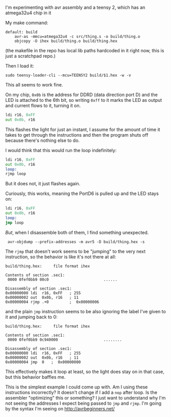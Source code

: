 I'm experimenting with avr assembly and a teensy 2, which has an atmega32u4 chip in it

My make command:

```
default: build
	avr-as -mmcu=atmega32u4 -c src/thing.s -o build/thing.o
	objcopy -O ihex build/thing.o build/thing.hex
```

(the makefile in the repo has local lib paths hardcoded in it right now, this
is just a scratchpad repo.)


Then I load it:

```
sudo teensy-loader-cli --mcu=TEENSY2 build/$1.hex -w -v
```

This all seems to work fine.

On my chip, `0x0b` is the address for DDRD (data direction port D) and the LED
is attached to the 6th bit, so writing `0xff` to it marks the LED as output and
current flows to it, turning it on.

```asm
ldi r16, 0xFF
out 0x0b, r16
````

This flashes the light for just an instant, I assume for the amount of time it
takes to get through the instructions and then the program shuts off because
there's nothing else to do.

I would think that this would run the loop indefinitely:

```asm
ldi r16, 0xFF
out 0x0b, r16
loop:
rjmp loop
````

But it does not, it just flashes again.

Curiously, this works, meaning the PortD6 is pulled up and the LED stays on:

```asm
ldi r16, 0xFF
out 0x0b, r16
loop:
jmp loop
```

_But_, when I disassemble both of them, I find something unexpected.

```
 avr-objdump --prefix-addresses -m avr5 -D build/thing.hex -s
```

The `rjmp` that doesn't work seems to be "jumping" to the very next instruction,
so the behavior is like it's not there at all:


```
build/thing.hex:     file format ihex

Contents of section .sec1:
 0000 0fef0bb9 00c0                        ......          

Disassembly of section .sec1:
0x00000000 ldi	r16, 0xFF	; 255
0x00000002 out	0x0b, r16	; 11
0x00000004 rjmp	.+0      	;  0x00000006
```

and the plain `jmp` instruction seems to be also ignoring the label I've given
to it and jumping back to 0:

```
build/thing.hex:     file format ihex

Contents of section .sec1:
 0000 0fef0bb9 0c940000                    ........        

Disassembly of section .sec1:
0x00000000 ldi	r16, 0xFF	; 255
0x00000002 out	0x0b, r16	; 11
0x00000004 jmp	0	;  0x00000000
```

This effectively makes it loop at least, so the light does stay on in that
case, but this behavior baffles me.

This is the simplest example I could come up with. Am I using these
instructions incorrectly? It doesn't change if I add a `nop` after loop. Is the
assembler "optimizing" this or something? I just want to understand why I'm not
seeing the addresses I expect being passed to `jmp` and `rjmp`. I'm going by
the syntax I'm seeing on http://avrbeginners.net/
